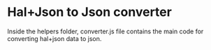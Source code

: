 # Hal+Json to Json converter
Inside the helpers folder, converter.js file contains the main code for converting hal+json data to json.